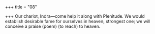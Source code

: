 +++
title = "08"

+++
Our chariot, Indra—come help it along with Plenitude.
We would establish desirable fame for ourselves in heaven, strongest one;  we will conceive a praise (poem) (to reach) to heaven.
